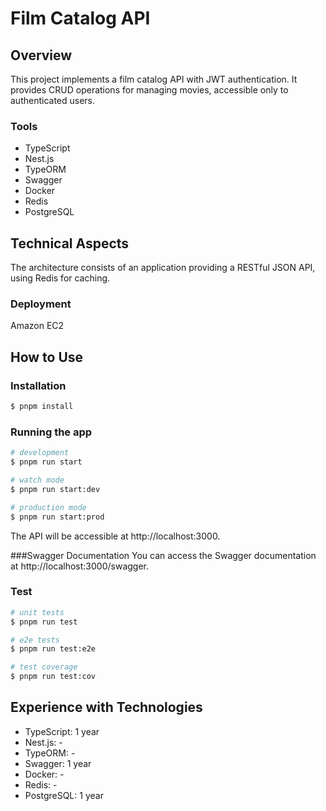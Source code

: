 # Film Catalog API

## Overview

This project implements a film catalog API with JWT authentication. It provides CRUD operations for managing movies, accessible only to authenticated users.

### Tools

- TypeScript
- Nest.js
- TypeORM
- Swagger
- Docker
- Redis
- PostgreSQL

## Technical Aspects

The architecture consists of an application providing a RESTful JSON API, using Redis for caching.

### Deployment

Amazon EC2

## How to Use
   
### Installation

```bash
$ pnpm install
```

### Running the app

```bash
# development
$ pnpm run start

# watch mode
$ pnpm run start:dev

# production mode
$ pnpm run start:prod
```
The API will be accessible at http://localhost:3000.

###Swagger Documentation
You can access the Swagger documentation at http://localhost:3000/swagger.

### Test

```bash
# unit tests
$ pnpm run test

# e2e tests
$ pnpm run test:e2e

# test coverage
$ pnpm run test:cov
```

## Experience with Technologies
- TypeScript: 1 year
- Nest.js: -
- TypeORM: -
- Swagger:  1 year
- Docker: -
- Redis: -
- PostgreSQL:  1 year


